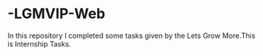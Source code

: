 # -LGMVIP-Web
In this repository I completed some tasks given by the Lets Grow More.This is Internship Tasks.
